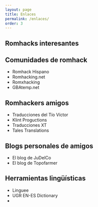```yaml
---
layout: page
title: Enlaces
permalink: /enlaces/
order: 3
---
```

## Romhacks interesantes

## Comunidades de romhack
* Romhack Hispano
* Romhacking.net
* Romxhacking
* GBAtemp.net

## Romhackers amigos
* Traducciones del Tío Víctor
* Klint Proguctions
* Traducciones XT
* Tales Translations

## Blogs personales de amigos
* El blog de JuDelCo
* El blog de Topofarmer

## Herramientas lingüísticas
* Linguee
* UGR EN-ES Dictionary
*	
